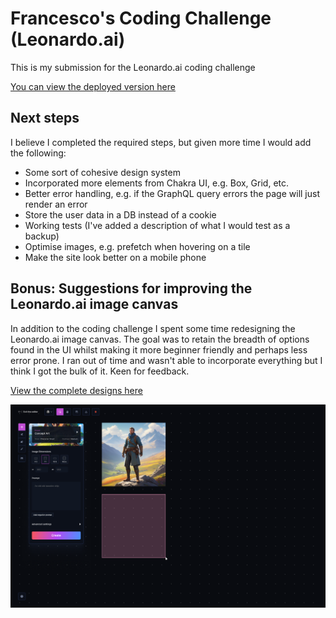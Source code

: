 # Francesco's Coding Challenge (Leonardo.ai)

This is my submission for the Leonardo.ai coding challenge

[You can view the deployed version here](https://leonardo-challenge-wine.vercel.app)

## Next steps

I believe I completed the required steps, but given more time I would add the following:

-   Some sort of cohesive design system
-   Incorporated more elements from Chakra UI, e.g. Box, Grid, etc.
-   Better error handling, e.g. if the GraphQL query errors the page will just render an error
-   Store the user data in a DB instead of a cookie
-   Working tests (I've added a description of what I would test as a backup)
-   Optimise images, e.g. prefetch when hovering on a tile
-   Make the site look better on a mobile phone

## Bonus: Suggestions for improving the Leonardo.ai image canvas

In addition to the coding challenge I spent some time redesigning the Leonardo.ai image canvas. The goal was to retain the breadth of options found in the UI whilst making it more beginner friendly and perhaps less error prone. I ran out of time and wasn't able to incorporate everything but I think I got the bulk of it. Keen for feedback.

[View the complete designs here](https://www.figma.com/design/TQgjm0T5TmazKoXKW5zuHc/Leonardo?node-id=64-16618&t=kmVwUVhYhIecrhVO-1)

![alt text](leonardo.png)
